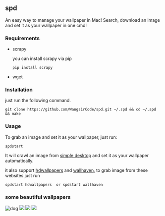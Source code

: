 ## spd
An easy way to manage your wallpaper in Mac!
Search, download an image and set it as your wallpaper in one cmd!

### Requirements 
- scrapy

    you can install scrapy via pip

    ```
    pip install scrapy
    ```

- wget

### Installation
just run the following command.

```
git clone https://github.com/WangsirCode/spd.git ~/.spd && cd ~/.spd && make
```

### Usage
To grab an image and set it as your wallpaper, just run:

```
spdstart
```
It will crawl an image from [simple desktop](http://simpledesktops.com/) and set it as your wallpaper automatically.

it also support [hdwallpapers](https://www.hdwallpapers.in) and [wallhaven](https://alpha.wallhaven.cc), to grab image from these websites just run

```
spdstart hdwallpapers  or spdstart wallhaven
```

### some beautiful wallpapers

![dog](http://static.simpledesktops.com/uploads/desktops/2017/07/28/Dog.png)
![](http://static.simpledesktops.com/uploads/desktops/2016/10/12/Hydrogen_Remixed.png)
![](http://static.simpledesktops.com/uploads/desktops/2016/02/08/sunRising.png)
![](http://static.simpledesktops.com/uploads/desktops/2015/09/05/sunset.png)





